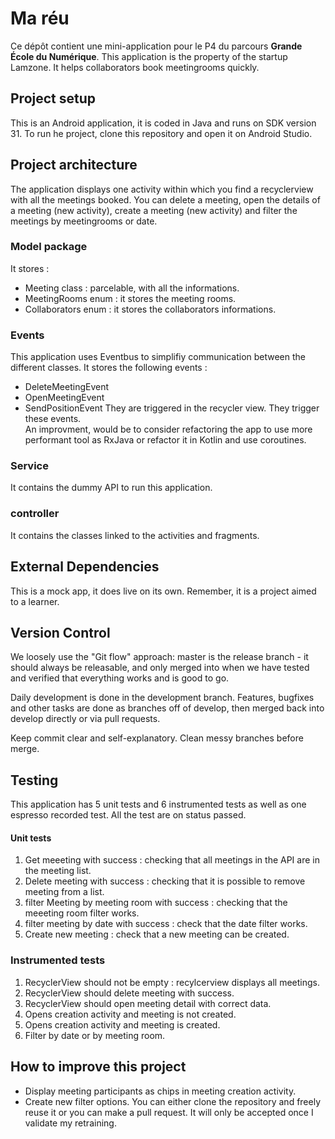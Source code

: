 # Ma réu

Ce dépôt contient une mini-application pour le P4 du parcours **Grande École du Numérique**. 
This application is the property of the startup Lamzone. It helps collaborators book meetingrooms quickly. 

## Project setup

This is an Android application, it is coded in Java and runs on SDK version 31. To run he project, clone this repository and open it on Android Studio. 

## Project architecture

The application displays one activity within which you find a recyclerview with all the meetings booked. You can delete a meeting, open the details of a meeting (new activity), create a meeting (new activity) and filter the meetings by meetingrooms or date.

### Model package

It stores : 
  * Meeting class : parcelable, with all the informations.
  * MeetingRooms enum : it stores the meeting rooms.
  * Collaborators enum : it stores the collaborators informations.

### Events

This application uses Eventbus to simplifiy communication between the different classes. It stores the following events : 
  * DeleteMeetingEvent
  * OpenMeetingEvent
  * SendPositionEvent
They are triggered in the recycler view. They trigger these events.  
An improvment, would be to consider refactoring the app to use more performant tool as RxJava or refactor it in Kotlin and use coroutines. 

### Service

It contains the dummy API to run this application. 

### controller

It contains the classes linked to the activities and fragments. 

## External Dependencies

This is a mock app, it does live on its own. Remember, it is a project aimed to a learner. 

## Version Control

We loosely use the "Git flow" approach: master is the release branch - it should always be releasable, and only merged into when we have tested and verified that everything works and is good to go. 

Daily development is done in the development branch. Features, bugfixes and other tasks are done as branches off of develop, then merged back into develop directly or via pull requests.

Keep commit clear and self-explanatory. Clean messy branches before merge. 

## Testing

This application has 5 unit tests and 6 instrumented tests as well as one espresso recorded test. All the test are on status passed. 

#### Unit tests
1. Get meeeting with success : checking that all meetings in the API are in the meeting list.
2. Delete meeting with success : checking that it is possible to remove meeting from a list. 
3. filter Meeting by meeting room with success : checking that the meeeting room filter works. 
4. filter meeting by date with success : check that the date filter works. 
5. Create new meeting : check that a new meeting can be created.  

### Instrumented tests
1. RecyclerView should not be empty : recylcerview displays all meetings.
2. RecyclerView should delete meeting with success. 
3. RecyclerView should open meeting detail with correct data. 
4. Opens creation activity and meeting is not created.
5. Opens creation activity and meeting is created.
6. Filter by date or by meeting room.

## How to improve this project

* Display meeting participants as chips in meeting creation activity. 
* Create new filter options. 
You can either clone the repository and freely reuse it or you can make a pull request. It will only be accepted once I validate my retraining. 
